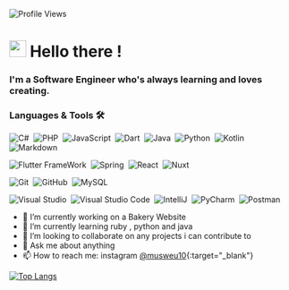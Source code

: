 <!-- ### Hi there 👋 -->

<!--
**Musweu10/Musweu10** is a ✨ _special_ ✨ repository because its `README.md` (this file) appears on your GitHub profile.

Here are some ideas to get you started:-->

![Profile Views](http://estruyf-github.azurewebsites.net/api/VisitorHit?user=musweu10&repo=musweu10&countColorcountColor)

<h1><img src="https://emojis.slackmojis.com/emojis/images/1531849430/4246/blob-sunglasses.gif?1531849430" width="30"/> Hello there ! </h1>

### I'm a Software Engineer who's always learning and loves creating.


### Languages & Tools 🛠


![C#](https://img.shields.io/badge/-Csharp-05122A?style=flat&logo=csharp&logoColor=blue)&nbsp;
![PHP](https://img.shields.io/badge/Php-05122A?style=flat&logo=php&logoColor=purple)&nbsp;
![JavaScript](https://img.shields.io/badge/Javascript-05122A?style=flat&logo=javascript&logoColor=yellow)&nbsp;
![Dart](https://img.shields.io/badge/-Dart-05122A?style=flat&logo=dart&logoColor=blue)&nbsp;
![Java](https://img.shields.io/badge/-Java-05122A?style=flat&logo=Java&logoColor=white)&nbsp;
![Python](https://img.shields.io/badge/-Python-05122A?style=flat&logo=python)&nbsp;
![Kotlin](https://img.shields.io/badge/-Kotlin-05122A?style=flat&logo=kotlin)&nbsp;
![Markdown](https://img.shields.io/badge/-Markdown-05122A?style=flat&logo=markdown)&nbsp;

![Flutter FrameWork](https://img.shields.io/badge/-Flutter-05122A?style=flat&logo=flutter)&nbsp;
![Spring](https://img.shields.io/badge/-Spring-05122A?style=flat&logo=spring&logoColor=white)&nbsp;
![React](https://img.shields.io/badge/-React-05122A?style=flat&logo=react&logoColor=blue)&nbsp;
![Nuxt](https://img.shields.io/badge/-Nuxt-05122A?style=flat&logo=vue&logoColor=green)&nbsp;

![Git](https://img.shields.io/badge/-Git-05122A?style=flat&logo=git)&nbsp;
![GitHub](https://img.shields.io/badge/-GitHub-05122A?style=flat&logo=github)&nbsp;
![MySQL](https://img.shields.io/badge/-MySQL-05122A?style=flat&logo=mysql&logoColor=white)&nbsp;


![Visual Studio ](https://img.shields.io/badge/-Visual%20Studio-05122A?style=flat&logo=visual-studio&logoColor=007ACC)&nbsp;
![Visual Studio Code](https://img.shields.io/badge/-Visual%20Studio%20Code-05122A?style=flat&logo=visual-studio-code&logoColor=007ACC)&nbsp;
![IntelliJ](https://img.shields.io/badge/-IntelliJ-05122A?style=flat&logo=jetbrains)&nbsp;
![PyCharm](https://img.shields.io/badge/-Pycharm-05122A?style=flat&logo=pycharm&logoColor=green)&nbsp;
![Postman](https://img.shields.io/badge/-Postman-05122A?style=flat&logo=postman)&nbsp;

- 🔭 I’m currently working on a Bakery Website
- 🌱 I’m currently learning ruby , python and java 
- 👯 I’m looking to collaborate on any projects i can contribute to
- 💬 Ask me about anything
- 📫 How to reach me: instagram [@musweu10](https://www.instagram.com/musweu10/?hl=en){:target="_blank"}
 <!-- 🤔 I’m looking for help with--> 
<!-- 😄 Pronouns: ..-->
<!--- ⚡ Fun fact:--> 

[![Top Langs](https://github-readme-stats.vercel.app/api/top-langs/?username=musweu10&layout=compact)](https://github.com/musweu10/github-readme-stats)

